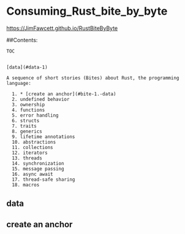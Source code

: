 
  # Consuming_Rust_bite_by_byte<br />

  https://JimFawcett.github.io/RustBiteByByte

  ##Contents:

    TOC


    [data](#data-1)

    A sequence of short stories (Bites) about Rust, the programming language:
  
      1. * [create an anchor](#bite-1.-data)
      2. undefined behavior
      3. ownership
      4. functions
      5. error handling
      6. structs
      7. traits
      8. generics
      9. lifetime annotations
      10. abstractions
      11. collections
      12. iterators
      13. threads
      14. synchronization
      15. message passing
      16. async await
      17. thread-safe sharing
      18. macros

<div id="data-1">

## data <a id="data-1"></a>










## create an anchor <a id=bite-1.-data></a>
